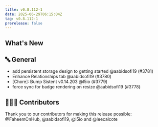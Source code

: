 ```yaml
---
title: v0.8.112-1
date: 2025-06-29T06:15:04Z
tag: v0.8.112-1
prerelease: false
---
```


## What's New
## 🔤 General
- add persistent storage design to getting started @aabidsofi19 (#3781)
- Enhance Relationships tab @aabidsofi19 (#3780)
- [Chore]: Bump Sistent v0.14.203 @l5io (#3779)
- force sync for badge rendering on resize  @aabidsofi19 (#3778)

## 👨🏽‍💻 Contributors

Thank you to our contributors for making this release possible:
@FaheemOnHub, @aabidsofi19, @l5io and @leecalcote
